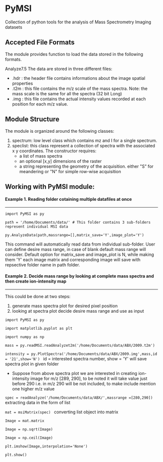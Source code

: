 PyMSI
=====
Collection of python tools for the analysis of Mass Spectrometry Imaging datasets

## Accepted File Formats
The module provides function to load the data stored in the following formats. 

Analyze7.5
The data are stored in three different files: 
* .hdr : the header file contains informations about the image spatial properties 
* .t2m : this file contains the m/z scale of the mass spectra. Note: the mass scale is the same for all the spectra (32 bit Long)
* .img : this file contains the actual intensity values recorded at each position for each m/z value.



## Module Structure
The module is organized around the following classes:

1. spectrum: low level class which contains mz and I for a single spectrum.
2. speclist: this class represent a collection of spectra with the associated x y coordinates. The constructor requires:
	* a list of mass spectra
	* an optional [x,y] dimensions of the raster 
	* a string representing the geometry of the acquisition. either "S" for meandering or "N" for simple row-wise acquisition

## Working with PyMSI module:

#### Example 1. Reading folder cotaining multiple datafiles at once

-----------------------------------------------------------------------------------------------------------------------
`import PyMSI as py`

`path = '/home/Documents/data/' # This folder contains 3 sub-folders represent individual MSI data`

`py.AnalyzeData(path,massrange=[],matrix_save='Y',image_plot='Y') `

This command will automatically read data from individual sub-folder. User can define desire mass range, in case of blank default mass range will consider. Default option for matrix_save and image_plot is N, while making them 'Y' each image matrix and corresponding image will save with repsective folder name in path folder.

#### Example 2. Decide mass range by looking at complete mass spectra and then create ion-intensity map

-----------------------------------------------------------------------------------------------------------------------

This could be done at two steps: 
 1) generate mass spectra plot for desired pixel position
 2) looking at spectra plot decide desire mass range and use as input 

`import PyMSI as py`

`import matplotlib.pyplot as plt`

`import numpy as np`

`mass = py.readMSI.readAnalyzet2m('/home/Documents/data/ABX/2009.t2m')`

`intensity = py.PlotSpectra('/home/Documents/data/ABX/2009.img',mass,id = '21',show='N') `
                                  id = interested spectra number, show = 'Y' will save spectra plot in given folder

* Suppose from above spectra plot we are interested in creating ion-intensity image for m/z [289, 290], to be noted it   will take value just before 290 i.e. in m/z 290 will be not included, to make include mention one higher m/z value

`spec = readAnalyze('/home/Documents/data/ABX/',massrange =[280,290]) `   extracting data in the form of list

`mat = msiMatrix(spec) `                                                   converting list object into matrix

`Image = mat.matrix `

`Image = np.sqrt(Image)`

`Image = np.ceil(Image)`

`plt.imshow(Image,interpolation='None')`

`plt.show()`





